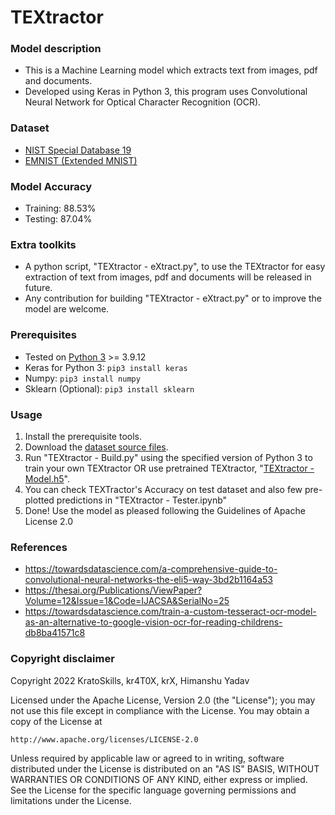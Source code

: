 # TEXtractor

### Model description
- This is a Machine Learning model which extracts text from images, pdf and documents.
- Developed using Keras in Python 3, this program uses Convolutional Neural Network for Optical Character Recognition (OCR).

### Dataset
- [NIST Special Database 19](https://www.nist.gov/srd/nist-special-database-19)
- [EMNIST (Extended MNIST)](https://www.kaggle.com/datasets/crawford/emnist)

### Model Accuracy
- Training: 88.53%
- Testing: 87.04%

### Extra toolkits
- A python script, "TEXtractor - eXtract.py", to use the TEXtractor for easy extraction of text from images, pdf and documents will be released in future.
- Any contribution for building "TEXtractor - eXtract.py" or to improve the model are welcome.

### Prerequisites
- Tested on [Python 3](https://www.python.org/) >= 3.9.12
- Keras for Python 3: `pip3 install keras`
- Numpy: `pip3 install numpy`
- Sklearn (Optional): `pip3 install sklearn`

### Usage
1. Install the prerequisite tools.
2. Download the [dataset source files](https://github.com/KratoSkills/TEXtractor/releases/download/TEXtractor/emnist_source_files.rar).
3. Run "TEXtractor - Build.py" using the specified version of Python 3 to train your own TEXtractor
    OR
   use pretrained TEXtractor, "[TEXtractor - Model.h5](https://github.com/KratoSkills/TEXtractor/releases/download/TEXtractor/TEXtractor.-.Model.h5)".
4. You can check TEXTractor's Accuracy on test dataset and also few pre-plotted predictions in "TEXtractor - Tester.ipynb"
5. Done! Use the model as pleased following the Guidelines of Apache License 2.0

### References
- https://towardsdatascience.com/a-comprehensive-guide-to-convolutional-neural-networks-the-eli5-way-3bd2b1164a53
- https://thesai.org/Publications/ViewPaper?Volume=12&Issue=1&Code=IJACSA&SerialNo=25
- https://towardsdatascience.com/train-a-custom-tesseract-ocr-model-as-an-alternative-to-google-vision-ocr-for-reading-childrens-db8ba41571c8

### Copyright disclaimer
Copyright 2022 KratoSkills, kr4T0X, krX, Himanshu Yadav

Licensed under the Apache License, Version 2.0 (the "License");
you may not use this file except in compliance with the License.
You may obtain a copy of the License at

    http://www.apache.org/licenses/LICENSE-2.0

Unless required by applicable law or agreed to in writing, software
distributed under the License is distributed on an "AS IS" BASIS,
WITHOUT WARRANTIES OR CONDITIONS OF ANY KIND, either express or implied.
See the License for the specific language governing permissions and
limitations under the License.
